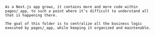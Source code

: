     As a Next.js app grows, it contains more and more code within pages/_app, to such a point where it’s difficult to understand all that is happening there.

    The goal of this folder is to centralize all the business logic executed by pages/_app, while keeping it organized and maintenable.
